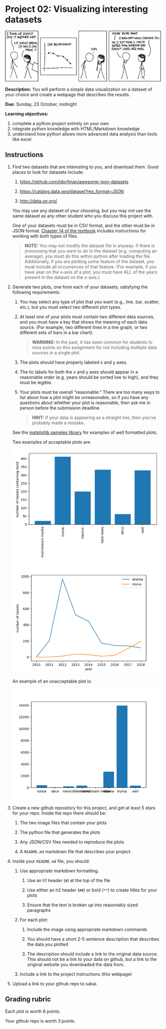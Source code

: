 # Project 02: Visualizing interesting datasets

![comic](convincing.png)

**Description:** 
You will perform a simple data visualization on a dataset of your choice and create a webpage that describes the results.

**Due:** 
Sunday, 23 October, midnight

**Learning objectives:**

1. complete a python project entirely on your own
1. integrate python knowledge with HTML/Markdown knowledge
1. understand how python allows more advanced data analysis than tools like excel

## Instructions

1. Find two datasets that are interesting to you, and download them.
   Good places to look for datasets include:

    1. https://github.com/jdorfman/awesome-json-datasets

    1. https://catalog.data.gov/dataset?res_format=JSON

    1. http://data.un.org/

   You may use any dataset of your choosing, but you may not use the same dataset as any other student who you discuss this project with.

   One of your datasets must be in CSV format, and the other must be in JSON format.
   [Chapter 14 of the textbook](https://automatetheboringstuff.com/chapter14/) includes instructions for working with both types of files.
   <!--
   Some datasets are in CSV format instead of JSON format.
   CSV files are even easier to work with than JSON files,
   and [the book has a whole chapter of examples](https://automatetheboringstuff.com/chapter14/).
   -->

   > **NOTE:**
   > You may not modify the dataset file in anyway.
   > If there is processing that you want to do to the dataset (e.g. computing an average),
   > you must do this within python after loading the file.
   > Additionally, if you are plotting some feature of the dataset,
   > you must include all occurrences of that feature.
   > (For example, if you have year on the x-axis of a plot,
   > you must have ALL of the years present in the dataset on the x-axis.)

1. Generate two plots, one from each of your datasets, satisfying the following requirements:

    1. You may select any type of plot that you want (e.g., line, bar, scatter, etc.),
       but you must select two different plot types.

    1. At least one of your plots must contain two different data sources, and you must have a key that shows the meaning of each data source.
       (For example, two different lines in a line graph, 
       or two different sets of bars in a bar chart).

       > **WARNING:**
       > In the past, it has been common for students to miss points on this assignment for not including multiple data sources in a single plot.

    1. The plots should have properly labeled x and y axes.

    1. The tic labels for both the x and y axes should appear in a reasonable order (e.g. years should be sorted low to high),
       and they must be legible.

    1. Your plots must be overall "reasonable."
       There are too many ways to list about how a plot might be unreasonable,
       so if you have any questions about whether your plot is reasonable,
       then ask me in person before the submission deadline.

       > **HINT:**
       > If your data is appearing as a straight line,
       > then you've probably made a mistake.

   See the [matplotlib samples library](https://matplotlib.org/3.1.1/tutorials/introductory/sample_plots.html) for examples of well formatted plots.

   Two examples of acceptable plots are:

   <img src=trump_bar.png>

   <img src=trump_line1.png>

   An example of an unacceptable plot is:

   <img src=trump.png>

1. Create a new github repository for this project,
   and get at least 5 stars for your repo.
   Inside the repo there should be:

   1. The two image files that contain your plots

   1. The python file that generates the plots

   1. Any JSON/CSV files needed to reproduce the plots

   1. A `README.md` markdown file that describes your project.

1. Inside your `README.md` file, you should:

    1. Use appropriate markdown formatting.

        1. Use an h1 header (`#`) at the top of the file

        1. Use either an h2 header (`##`) or bold (`**`) to create titles for your plots

        1. Ensure that the text is broken up into reasonably sized paragraphs
    
    1. For each plot: 

        1. Include the image using appropriate markdown commands
    
        1. You should have a short 2-5 sentence description that describes the data you plotted

        1. The description should include a link to the original data source.
           This should not be a link to your data on github,
           but a link to the original website you downloaded the data from.

    1. Include a link to the project instructions (this webpage)

1. Upload a link to your github repo to sakai.

## Grading rubric

Each plot is worth 6 points.

Your github repo is worth 3 points.

<!--
## Extra credit

You can receive 1 point of extra credit if you use the mpld3 extension to matplotlib to generate interactive html plots and include those in your webpage.
See the [mpld3 examples library](https://mpld3.github.io/examples/index.html) for examples of how to do this.
-->
